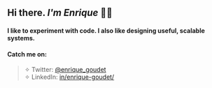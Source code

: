 ## Hi there. *I'm Enrique* 👋🏼

#### I like to experiment with code. I also like designing useful, scalable systems.

#### Catch me on:

> ✧ Twitter: [@enrique_goudet](https://www.twitter.com/enrique_goudet)<br/>
> ✧ LinkedIn: [in/enrique-goudet/](https://www.linkedin.com/in/enrique-goudet)<br/>
